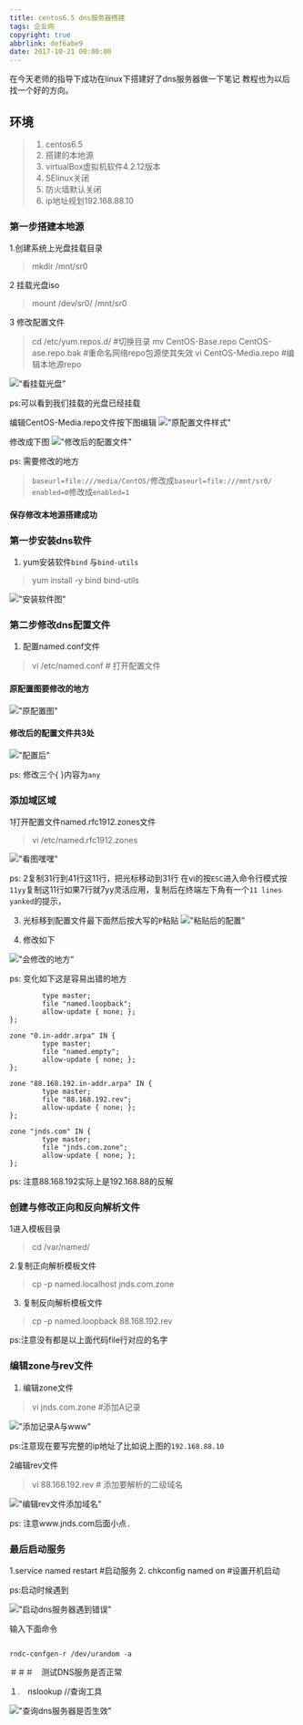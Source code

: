 ```yaml
---
title: centos6.5 dns服务器搭建
tags: 企业网
copyright: true
abbrlink: def6abe9
date: 2017-10-21 00:00:00
---
```



   在今天老师的指导下成功在linux下搭建好了dns服务器做一下笔记
   教程也为以后找一个好的方向。
   
<!--more-->

## 环境
> 1. centos6.5
> 2. 搭建的本地源
> 3. virtualBox虚拟机软件4.2.12版本
> 4. SElinux关闭
> 5. 防火墙默认关闭
> 6. ip地址规划192.168.88.10

### 第一步搭建本地源
1.创建系统上光盘挂载目录
> mkdir /mnt/sr0
 

2 挂载光盘iso
> mount  /dev/sr0/ /mnt/sr0



3 修改配置文件

> cd  /etc/yum.repos.d/    #切换目录
> mv CentOS-Base.repo CentOS-ase.repo.bak  #重命名网络repo包源使其失效
> vi CentOS-Media.repo #编辑本地源repo

![“看挂载光盘”](http://snzxsl-1253275533.coscd.myqcloud.com/%EF%BD%8A%EF%BD%8E%EF%BD%84%EF%BD%93%E3%80%80%EF%BD%84%EF%BD%8E%EF%BD%93/TIM%E5%9B%BE%E7%89%8720171021205509.png)

ps:可以看到我们挂载的光盘已经挂载

编辑CentOS-Media.repo文件按下图编辑
!["原配置文件样式"](http://snzxsl-1253275533.coscd.myqcloud.com/%EF%BD%8A%EF%BD%8E%EF%BD%84%EF%BD%93%E3%80%80%EF%BD%84%EF%BD%8E%EF%BD%93/TIM%E5%9B%BE%E7%89%8720171021210014.png)

修改成下图
!["修改后的配置文件"](http://snzxsl-1253275533.coscd.myqcloud.com/%EF%BD%8A%EF%BD%8E%EF%BD%84%EF%BD%93%E3%80%80%EF%BD%84%EF%BD%8E%EF%BD%93/TIM%E5%9B%BE%E7%89%8720171021210354.png)




ps: 需要修改的地方
> ``baseurl=file:///media/CentOS/``修改成``baseurl=file:///mnt/sr0/``
> ``enabled=0``修改成``enabled=1``

#### 保存修改本地源搭建成功




### 第一步安装dns软件

1. yum安装软件``bind`` 与``bind-utils``
> yum install -y bind bind-utils

!["安装软件图"](http://snzxsl-1253275533.coscd.myqcloud.com/%EF%BD%8A%EF%BD%8E%EF%BD%84%EF%BD%93%E3%80%80%EF%BD%84%EF%BD%8E%EF%BD%93/TIM%E5%9B%BE%E7%89%8720171021210523.png)


### 第二步修改dns配置文件
1. 配置named.conf文件
> vi /etc/named.conf # 打开配置文件


#### 原配置图要修改的地方
!["原配置图"](http://snzxsl-1253275533.coscd.myqcloud.com/%EF%BD%8A%EF%BD%8E%EF%BD%84%EF%BD%93%E3%80%80%EF%BD%84%EF%BD%8E%EF%BD%93/TIM%E5%9B%BE%E7%89%8720171021210636.png)


#### 修改后的配置文件共3处



!["配置后"](http://snzxsl-1253275533.coscd.myqcloud.com/%EF%BD%8A%EF%BD%8E%EF%BD%84%EF%BD%93%E3%80%80%EF%BD%84%EF%BD%8E%EF%BD%93/TIM%E5%9B%BE%E7%89%8720171021210902.png)




ps: 修改三个{   }内容为``any``







### 添加域区域
1打开配置文件named.rfc1912.zones文件
>vi /etc/named.rfc1912.zones

!["看图嘿嘿"](http://snzxsl-1253275533.coscd.myqcloud.com/%EF%BD%8A%EF%BD%8E%EF%BD%84%EF%BD%93%E3%80%80%EF%BD%84%EF%BD%8E%EF%BD%93/TIM%E5%9B%BE%E7%89%8720171021211010.png)


ps: 2复制31行到41行这11行，把光标移动到31行
在vi的按``ESC``进入命令行模式按``11yy``复制这11行如果7行就7yy灵活应用，复制后在终端左下角有一个``11 lines yanked``的提示，




3. 光标移到配置文件最下面然后按大写的``P``粘贴
!["粘贴后的配置"](http://snzxsl-1253275533.coscd.myqcloud.com/%EF%BD%8A%EF%BD%8E%EF%BD%84%EF%BD%93%E3%80%80%EF%BD%84%EF%BD%8E%EF%BD%93/TIM%E5%9B%BE%E7%89%8720171022091506.png)





4. 修改如下


!["会修改的地方“](http://snzxsl-1253275533.coscd.myqcloud.com/%EF%BD%8A%EF%BD%8E%EF%BD%84%EF%BD%93%E3%80%80%EF%BD%84%EF%BD%8E%EF%BD%93/TIM%E5%9B%BE%E7%89%8720171022091729.png)




ps: 变化如下这是容易出错的地方


```zone "1.0.0.127.in-addr.arpa" IN {
        type master;
        file "named.loopback";
        allow-update { none; };
};

zone "0.in-addr.arpa" IN {
        type master;
        file "named.empty";
        allow-update { none; };
};
```

```
zone "88.168.192.in-addr.arpa" IN {
        type master;
        file "88.168.192.rev";
        allow-update { none; };
};

zone "jnds.com" IN {
        type master;
        file "jnds.com.zone";
        allow-update { none; };
};

```

ps: 注意88.168.192实际上是192.168.88的反解

### 创建与修改正向和反向解析文件

1进入模板目录
> cd /var/named/

2.复制正向解析模板文件
> cp -p named.localhost  jnds.com.zone

3. 复制反向解析模板文件
> cp -p named.loopback 88.168.192.rev

ps:注意没有都是以上面代码file行对应的名字



### 编辑zone与rev文件


1. 编辑zone文件
> vi jnds.com.zone #添加A记录


!["添加记录A与www"](http://snzxsl-1253275533.coscd.myqcloud.com/%EF%BD%8A%EF%BD%8E%EF%BD%84%EF%BD%93%E3%80%80%EF%BD%84%EF%BD%8E%EF%BD%93/TIM%E5%9B%BE%E7%89%8720171022091918.png)

ps:注意现在要写完整的ip地址了比如说上图的``192.168.88.10``

2编辑rev文件
> vi 88.168.192.rev # 添加要解析的二级域名

!["编辑rev文件添加域名"](http://snzxsl-1253275533.coscd.myqcloud.com/%EF%BD%8A%EF%BD%8E%EF%BD%84%EF%BD%93%E3%80%80%EF%BD%84%EF%BD%8E%EF%BD%93/TIM%E5%9B%BE%E7%89%8720171022092224.png)



ps: 注意www.jnds.com后面小点``.``







### 最后启动服务

1.service named restart  #启动服务
2. chkconfig named on  #设置开机启动



ps:启动时候遇到


!["启动dns服务器遇到错误"](http://snzxsl-1253275533.coscd.myqcloud.com/%EF%BD%8A%EF%BD%8E%EF%BD%84%EF%BD%93%E3%80%80%EF%BD%84%EF%BD%8E%EF%BD%93/TIM%E5%9B%BE%E7%89%8720171022092455.png)

输入下面命令

```

rndc-confgen-r /dev/urandom -a

```







＃＃＃　测试DNS服务是否正常


１.　nslookup   //查询工具


!["查询dns服务器是否生效"](http://snzxsl-1253275533.coscd.myqcloud.com/%EF%BD%8A%EF%BD%8E%EF%BD%84%EF%BD%93%E3%80%80%EF%BD%84%EF%BD%8E%EF%BD%93/TIM%E5%9B%BE%E7%89%8720171022092818.png)
